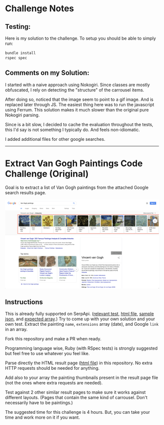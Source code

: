 # Challenge Notes

## Testing:

Here is my solution to the challenge. To setup you should be able to
simply run:

```
bundle install
rspec spec
```

## Comments on my Solution:

I started with a naive approach using Nokogiri. Since classes are
mostly obfuscated, I rely on detecting the "structure" of the
carrousel items.

After doing so, noticed that the image seem to point to a gif
image. And is replaced later through JS. The easiest thing here was to
run the javascript using Ferrum. This solution makes it much slower
than the original pure Nokogiri parsing.

Since is a bit slow, I decided to cache the evaluation throughout the
tests, this I'd say is not something I typically do. And feels
non-idiomatic.

I added additional files for other google searches.


---

# Extract Van Gogh Paintings Code Challenge (Original)

Goal is to extract a list of Van Gogh paintings from the attached Google search results page.

![Van Gogh paintings](https://github.com/serpapi/code-challenge/blob/master/files/van-gogh-paintings.png?raw=true "Van Gogh paintings")

## Instructions

This is already fully supported on SerpApi. ([relevant test], [html file], [sample json], and [expected array].)
Try to come up with your own solution and your own test.
Extract the painting `name`, `extensions` array (date), and Google `link` in an array.

Fork this repository and make a PR when ready.

Programming language wise, Ruby (with RSpec tests) is strongly suggested but feel free to use whatever you feel like.

Parse directly the HTML result page ([html file]) in this repository. No extra HTTP requests should be needed for anything.

[relevant test]: https://github.com/serpapi/test-knowledge-graph-desktop/blob/master/spec/knowledge_graph_claude_monet_paintings_spec.rb
[sample json]: https://raw.githubusercontent.com/serpapi/code-challenge/master/files/van-gogh-paintings.json
[html file]: https://raw.githubusercontent.com/serpapi/code-challenge/master/files/van-gogh-paintings.html
[expected array]: https://raw.githubusercontent.com/serpapi/code-challenge/master/files/expected-array.json

Add also to your array the painting thumbnails present in the result page file (not the ones where extra requests are needed). 

Test against 2 other similar result pages to make sure it works against different layouts. (Pages that contain the same kind of carrousel. Don't necessarily have to be paintings.)

The suggested time for this challenge is 4 hours. But, you can take your time and work more on it if you want.
